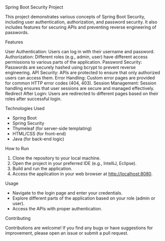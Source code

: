 Spring Boot Security Project

This project demonstrates various concepts of Spring Boot Security, including user authentication, authorization, and password security. It also includes features for securing APIs and preventing reverse engineering of passwords.

Features

User Authentication: Users can log in with their username and password.
Authorization: Different roles (e.g., admin, user) have different access permissions to various parts of the application.
Password Security: Passwords are securely hashed using bcrypt to prevent reverse engineering.
API Security: APIs are protected to ensure that only authorized users can access them.
Error Handling: Custom error pages are provided for common HTTP error codes (404, 403).
Session Management: Session handling ensures that user sessions are secure and managed effectively.
Redirect After Login: Users are redirected to different pages based on their roles after successful login.

Technologies Used

- Spring Boot
- Spring Security
- Thymeleaf (for server-side templating)
- HTML/CSS (for front-end)
- Java (for back-end logic)

How to Run

1. Clone the repository to your local machine.
2. Open the project in your preferred IDE (e.g., IntelliJ, Eclipse).
3. Build and run the application.
4. Access the application in your web browser at [http://localhost:8080](http://localhost:8080).

Usage

- Navigate to the login page and enter your credentials.
- Explore different parts of the application based on your role (admin or user).
- Access the APIs with proper authentication.

Contributing

Contributions are welcome! If you find any bugs or have suggestions for improvement, please open an issue or submit a pull request.
